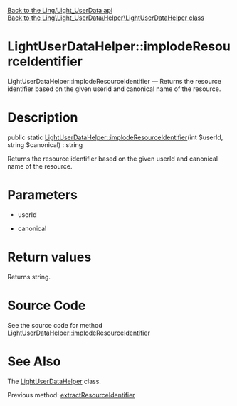 [Back to the Ling/Light_UserData api](https://github.com/lingtalfi/Light_UserData/blob/master/doc/api/Ling/Light_UserData.md)<br>
[Back to the Ling\Light_UserData\Helper\LightUserDataHelper class](https://github.com/lingtalfi/Light_UserData/blob/master/doc/api/Ling/Light_UserData/Helper/LightUserDataHelper.md)


LightUserDataHelper::implodeResourceIdentifier
================



LightUserDataHelper::implodeResourceIdentifier — Returns the resource identifier based on the given userId and canonical name of the resource.




Description
================


public static [LightUserDataHelper::implodeResourceIdentifier](https://github.com/lingtalfi/Light_UserData/blob/master/doc/api/Ling/Light_UserData/Helper/LightUserDataHelper/implodeResourceIdentifier.md)(int $userId, string $canonical) : string




Returns the resource identifier based on the given userId and canonical name of the resource.




Parameters
================


- userId

    

- canonical

    


Return values
================

Returns string.








Source Code
===========
See the source code for method [LightUserDataHelper::implodeResourceIdentifier](https://github.com/lingtalfi/Light_UserData/blob/master/Helper/LightUserDataHelper.php#L66-L69)


See Also
================

The [LightUserDataHelper](https://github.com/lingtalfi/Light_UserData/blob/master/doc/api/Ling/Light_UserData/Helper/LightUserDataHelper.md) class.

Previous method: [extractResourceIdentifier](https://github.com/lingtalfi/Light_UserData/blob/master/doc/api/Ling/Light_UserData/Helper/LightUserDataHelper/extractResourceIdentifier.md)<br>


